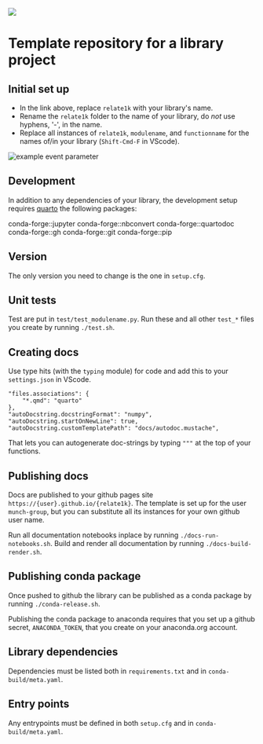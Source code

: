 
![](https://github.com/munch-group/relate1k/actions/workflows/quarto-publish.yml/badge.svg?event=push)

# Template repository for a library project

## Initial set up

- In the link above, replace `relate1k` with your library's name.
- Rename the `relate1k` folder to the name of your library, do *not* use hyphens, '-', in the name. 
- Replace all instances of `relate1k`, `modulename`, and `functionname` for the names of/in your library (`Shift-Cmd-F` in VScode). 

![example event parameter](https://github.com/munch-group/relate1k/actions/workflows/quarto-publish.yml/badge.svg?event=push)

## Development

In addition to any dependencies of your library, the development setup requires [quarto](https://quarto.org) the following packages:

conda-forge::jupyter
conda-forge::nbconvert
conda-forge::quartodoc 
conda-forge::gh
conda-forge::git
conda-forge::pip

## Version

The only version you need to change is the one in `setup.cfg`.

## Unit tests

Test are put in `test/test_modulename.py`. Run these and all other `test_*` files you create by running `./test.sh`.

## Creating docs

Use type hits (with the `typing` module) for code and add this to your `settings.json` in VScode.

```
"files.associations": {
    "*.qmd": "quarto"
},
"autoDocstring.docstringFormat": "numpy",
"autoDocstring.startOnNewLine": true,
"autoDocstring.customTemplatePath": "docs/autodoc.mustache",
```

That lets you can autogenerate doc-strings by typing `"""` at the top of your functions.

## Publishing docs

Docs are published to your github pages site `https://{user}.github.io/{relate1k}`. The template is set up for the user `munch-group`, but you can substitute all its instances for your own github user name.

Run all documentation notebooks inplace by running `./docs-run-notebooks.sh`. Build and render all documentation by running `./docs-build-render.sh`.

## Publishing conda package

Once pushed to github the library can be published as a conda package by running `./conda-release.sh`.

Publishing the conda package to anaconda requires that you set up a github secret, `ANACONDA_TOKEN`, that you create on your anaconda.org account.

## Library dependencies

Dependencies must be listed both in `requirements.txt` and in `conda-build/meta.yaml`.

## Entry points

Any entrypoints must be defined in both `setup.cfg` and in `conda-build/meta.yaml`.